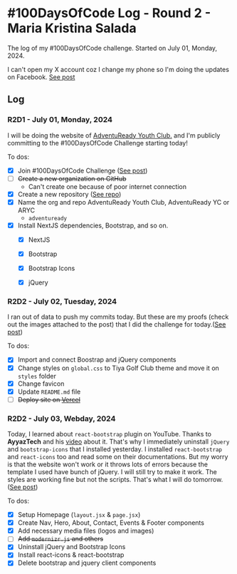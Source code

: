 # #100DaysOfCode Log - Round 2 - Maria Kristina Salada

The log of my #100DaysOfCode challenge. Started on July 01, Monday, 2024.

I can't open my X account coz I change my phone so I'm doing the updates on Facebook. [See post](https://web.facebook.com/tintinsalada/posts/pfbid0nAa25vpKdb3cRdjmDtn4XmW6yFeJ1QzgSEhvJ16k1LgM5FLRVoAAbrVrvCnMne1kl)

## Log


### R2D1 - July 01, Monday, 2024

I will be doing the website of [AdventuReady Youth Club.](https://web.facebook.com/AdventuReadyYouthClub) and I'm publicly committing to the #100DaysOfCode Challenge starting today!

To dos:
- [x] Join #100DaysOfCode Challenge ([See post](https://web.facebook.com/tintinsalada/posts/pfbid0nAa25vpKdb3cRdjmDtn4XmW6yFeJ1QzgSEhvJ16k1LgM5FLRVoAAbrVrvCnMne1kl))
- [ ] ~~Create a new organization on GitHub~~
	- Can't create one because of poor internet connection
- [x] Create a new repository ([See repo](https://github.com/mksalada/adventuready))
- [x] Name the org and repo AdventuReady Youth Club, AdventuReady YC or ARYC
	- `adventuready`
- [x] Install NextJS dependencies, Bootstrap, and so on.
	- [x] NextJS
	- [x] Bootstrap
	- [x] Bootstrap Icons
	- [x] jQuery


### R2D2 - July 02, Tuesday, 2024

I ran out of data to push my commits today. But these are my proofs (check out the images attached to the post) that I did the challenge for today.([See post](https://web.facebook.com/tintinsalada/posts/pfbid032uggr4mh1hdiKAfFnLcnuGfn8SpCEbBn1fZkxnefDQjHm7FTbnd5Lx8doAX2bfPwl))

To dos:
- [x] Import and connect Boostrap and jQuery components
- [x] Change styles on `global.css` to Tiya Golf Club theme and move it on `styles` folder
- [x] Change favicon
- [x] Update `README.md` file
- [ ] ~~Deploy site on [Vercel](https://vercel.com)~~

### R2D2 - July 03, Webday, 2024

Today, I learned about `react-bootstrap` plugin on YouTube. Thanks to **AyyazTech** and his [video](https://youtu.be/swxsnF3PXT4) about it. That's why I immediately uninstall `jQuery` and `bootstrap-icons` that I installed yesterday. I installed `react-bootstrap` and `react-icons` too and read some on their documentations. But my worry is that the website won't work or it throws lots of errors because the template I used have bunch of jQuery. I will still try to make it work. The styles are working fine but not the scripts. That's what I will do tomorrow. ([See post](https://web.facebook.com/tintinsalada/posts/pfbid0S891pSLVas1Gcngx16EixUWRSfTnSV9FH5TXgWWpagYT1unzTky9XwWo2ZeVunzSl))

To dos:
- [x] Setup Homepage (`layout.jsx` & `page.jsx`)
- [x] Create Nav, Hero, About, Contact, Events & Footer components
- [x] Add necessary media files (logos and images)
- [ ] ~~Add `modernizr.js` and others~~
- [x] Uninstall jQuery and Bootstrap Icons
- [x] Install react-icons & react-bootstrap
- [x] Delete bootstrap and jquery client components
